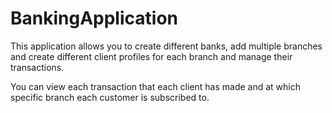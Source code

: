 # BankingApplication

This application allows you to create different banks, add multiple branches and create different client profiles for each branch and manage their transactions. 

You can view each transaction that each client has made and at which specific branch each customer is subscribed to.
